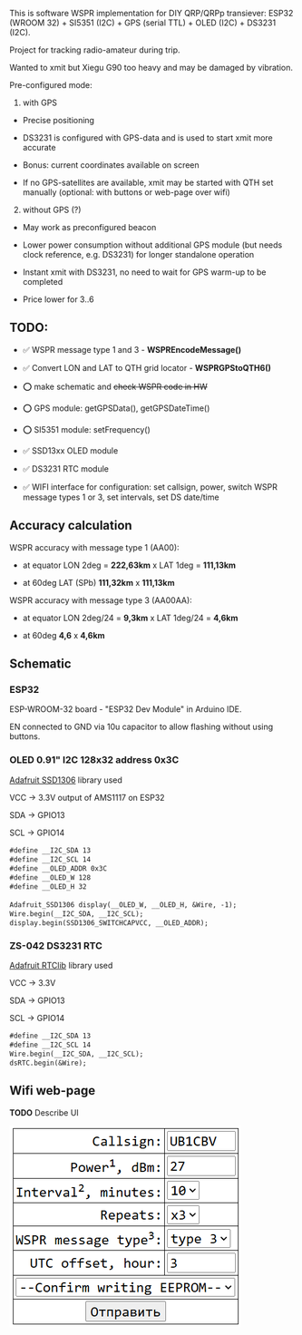 This is software WSPR implementation for DIY QRP/QRPp transiever: ESP32 (WROOM 32) + SI5351 (I2C) + GPS (serial TTL) + OLED (I2C) + DS3231 (I2C).

Project for tracking radio-amateur during trip.

Wanted to xmit but Xiegu G90 too heavy and may be damaged by vibration.

Pre-configured mode:

1. with GPS

- Precise positioning

- DS3231 is configured with GPS-data and is used to start xmit more accurate

- Bonus: current coordinates available on screen

- If no GPS-satellites are available, xmit may be started with QTH set manually (optional: with buttons or web-page over wifi)

2. without GPS (?)

- May work as preconfigured beacon

- Lower power consumption without additional GPS module (but needs clock reference, e.g. DS3231) for longer standalone operation

- Instant xmit with DS3231, no need to wait for GPS warm-up to be completed

- Price lower for 3$..6$

## TODO:

- ✅ WSPR message type 1 and 3 - **WSPREncodeMessage()**

- ✅ Convert LON and LAT to QTH grid locator - **WSPRGPStoQTH6()**

- ⭕ make schematic and ~~check WSPR code in HW~~

- ⭕ GPS module: getGPSData(), getGPSDateTime()

- ⭕ SI5351 module: setFrequency()

- ✅ SSD13xx OLED module

- ✅ DS3231 RTC module

- ✅ WIFI interface for configuration: set callsign, power, switch WSPR message types 1 or 3, set intervals, set DS date/time

## Accuracy calculation

WSPR accuracy with message type 1 (AA00):

- at equator LON 2deg = **222,63km** x LAT 1deg = **111,13km**

- at 60deg LAT (SPb) **111,32km** x **111,13km**

WSPR accuracy with message type 3 (AA00AA):

- at equator LON 2deg/24 = **9,3km** x LAT 1deg/24 = **4,6km**

- at 60deg **4,6** x **4,6km**

## Schematic

### ESP32

ESP-WROOM-32 board - "ESP32 Dev Module" in Arduino IDE.

EN connected to GND via 10u capacitor to allow flashing without using buttons.

### OLED 0.91" I2C 128x32 address 0x3C

[Adafruit SSD1306](https://github.com/adafruit/Adafruit_SSD1306) library used

VCC -> 3.3V output of AMS1117 on ESP32

SDA -> GPIO13

SCL -> GPIO14

```
#define __I2C_SDA 13
#define __I2C_SCL 14
#define __OLED_ADDR 0x3C
#define __OLED_W 128
#define __OLED_H 32

Adafruit_SSD1306 display(__OLED_W, __OLED_H, &Wire, -1);
Wire.begin(__I2C_SDA, __I2C_SCL);
display.begin(SSD1306_SWITCHCAPVCC, __OLED_ADDR);
```

### ZS-042 DS3231 RTC

[Adafruit RTClib](https://github.com/adafruit/RTClib) library used

VCC -> 3.3V

SDA -> GPIO13

SCL -> GPIO14

```
#define __I2C_SDA 13
#define __I2C_SCL 14
Wire.begin(__I2C_SDA, __I2C_SCL);
dsRTC.begin(&Wire);
```

## Wifi web-page

**TODO** Describe UI

![](ui.png)